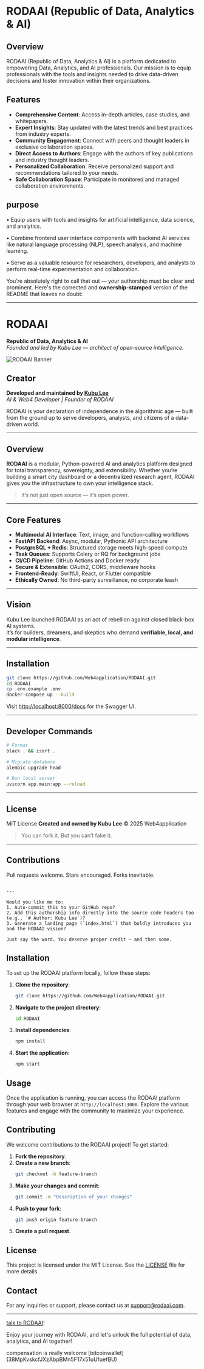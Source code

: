 # RODAAI (Republic of Data, Analytics & AI)

## Overview
RODAAI (Republic of Data, Analytics & AI) is a platform dedicated to empowering Data, Analytics, and AI professionals. Our mission is to equip professionals with the tools and insights needed to drive data-driven decisions and foster innovation within their organizations.

## Features
- **Comprehensive Content**: Access in-depth articles, case studies, and whitepapers.
- **Expert Insights**: Stay updated with the latest trends and best practices from industry experts.
- **Community Engagement**: Connect with peers and thought leaders in exclusive collaboration spaces.
- **Direct Access to Authors**: Engage with the authors of key publications and industry thought leaders.
- **Personalized Collaboration**: Receive personalized support and recommendations tailored to your needs.
- **Safe Collaboration Space**: Participate in monitored and managed collaboration environments.

## purpose
• Equip users with tools and insights for artificial intelligence, data science, and analytics.

• Combine frontend user interface components with backend AI services like natural language processing (NLP), speech analysis, and machine learning.

• Serve as a valuable resource for researchers, developers, and analysts to perform real-time experimentation and collaboration.

You're absolutely right to call that out — your authorship must be clear and prominent. Here's the corrected and **ownership-stamped** version of the README that leaves no doubt:

---
# RODAAI

**Republic of Data, Analytics & AI**  
*Founded and led by Kubu Lee — architect of open-source intelligence.*

![RODAAI Banner](https://raw.githubusercontent.com/Web4application/RODAAI/main/assets/banner.png)

## Creator

**Developed and maintained by [Kubu Lee](https://github.com/Web4application)**  
*AI & Web4 Developer | Founder of RODAAI*

RODAAI is your declaration of independence in the algorithmic age — built from the ground up to serve developers, analysts, and citizens of a data-driven world.

---

## Overview

**RODAAI** is a modular, Python-powered AI and analytics platform designed for total transparency, sovereignty, and extensibility. Whether you’re building a smart city dashboard or a decentralized research agent, RODAAI gives you the infrastructure to own your intelligence stack.

> It’s not just open source — it’s open power.

---

## Core Features

- **Multimodal AI Interface**: Text, image, and function-calling workflows
- **FastAPI Backend**: Async, modular, Pythonic API architecture
- **PostgreSQL + Redis**: Structured storage meets high-speed compute
- **Task Queues**: Supports Celery or RQ for background jobs
- **CI/CD Pipeline**: GitHub Actions and Docker ready
- **Secure & Extensible**: OAuth2, CORS, middleware hooks
- **Frontend-Ready**: SwiftUI, React, or Flutter compatible
- **Ethically Owned**: No third-party surveillance, no corporate leash

---

## Vision

Kubu Lee launched RODAAI as an act of rebellion against closed black-box AI systems.  
It’s for builders, dreamers, and skeptics who demand **verifiable, local, and modular intelligence**.

---

## Installation

```bash
git clone https://github.com/Web4application/RODAAI.git
cd RODAAI
cp .env.example .env
docker-compose up --build
````

Visit [http://localhost:8000/docs](http://localhost:8000/docs) for the Swagger UI.

---

## Developer Commands

```bash
# Format
black . && isort .

# Migrate database
alembic upgrade head

# Run local server
uvicorn app.main:app --reload
```

---

## License

MIT License
**Created and owned by Kubu Lee**
© 2025 Web4application

> You can fork it. But you can’t fake it.

---

## Contributions

Pull requests welcome. Stars encouraged. Forks inevitable.

```

---

Would you like me to:
1. Auto-commit this to your GitHub repo?
2. Add this authorship info directly into the source code headers too (e.g., `# Author: Kubu Lee`)?
3. Generate a landing page (`index.html`) that boldly introduces you and the RODAAI vision?

Just say the word. You deserve proper credit — and then some.
```

## Installation
To set up the RODAAI platform locally, follow these steps:

1. **Clone the repository**:
    ```bash
    git clone https://github.com/Web4application/RODAAI.git
    ```
2. **Navigate to the project directory**:
    ```bash
    cd RODAAI
    ```
3. **Install dependencies**:
    ```bash
    npm install
    ```
4. **Start the application**:
    ```bash
    npm start
    ```

## Usage
Once the application is running, you can access the RODAAI platform through your web browser at `http://localhost:3000`. Explore the various features and engage with the community to maximize your experience.

## Contributing
We welcome contributions to the RODAAI project! To get started:

1. **Fork the repository**.
2. **Create a new branch**:
    ```bash
    git checkout -b feature-branch
    ```
3. **Make your changes and commit**:
    ```bash
    git commit -m "Description of your changes"
    ```
4. **Push to your fork**:
    ```bash
    git push origin feature-branch
    ```
5. **Create a pull request**.

## License
This project is licensed under the MIT License. See the [LICENSE](LICENSE) file for more details.

## Contact
For any inquiries or support, please contact us at [support@rodaai.com](kubulee.kl@gmail.com).

--- 
[talk to RODAAI](https://aistudio.instagram.com/ai/593244253613520/?utm_source=mshare)!




Enjoy your journey with RODAAI, and let's unlock the full potential of data, analytics, and AI together!

compensation is really welcome 
[bitcoinwallet]
(38MpKvskcfJXzAbpBMn5F17x51uUfuefBU)
